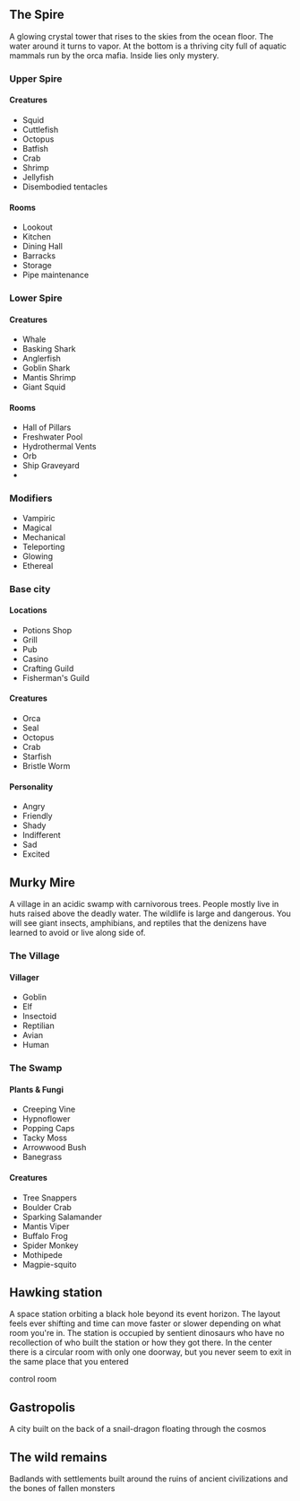 ## The Spire

A glowing crystal tower that rises to the skies from the ocean floor. The water around it turns to vapor. At the bottom is a thriving city full of aquatic mammals run by the orca mafia. Inside lies only mystery.

### Upper Spire

#### Creatures

- Squid
- Cuttlefish
- Octopus
- Batfish
- Crab
- Shrimp
- Jellyfish
- Disembodied tentacles

#### Rooms

- Lookout
- Kitchen
- Dining Hall
- Barracks
- Storage
- Pipe maintenance

### Lower Spire

#### Creatures

- Whale
- Basking Shark
- Anglerfish
- Goblin Shark
- Mantis Shrimp
- Giant Squid

#### Rooms

- Hall of Pillars
- Freshwater Pool
- Hydrothermal Vents
- Orb
- Ship Graveyard
- 

### Modifiers

- Vampiric
- Magical
- Mechanical
- Teleporting
- Glowing
- Ethereal

### Base city

#### Locations

- Potions Shop
- Grill
- Pub
- Casino
- Crafting Guild
- Fisherman's Guild

#### Creatures

- Orca
- Seal
- Octopus
- Crab
- Starfish
- Bristle Worm

#### Personality

- Angry
- Friendly
- Shady
- Indifferent
- Sad
- Excited

## Murky Mire

A village in an acidic swamp with carnivorous trees. People mostly live in huts raised above the deadly water. The wildlife is large and dangerous. You will see giant insects, amphibians, and reptiles that the denizens have learned to avoid or live along side of.

### The Village

#### Villager

- Goblin
- Elf
- Insectoid
- Reptilian
- Avian
- Human

### The Swamp

#### Plants & Fungi

- Creeping Vine
- Hypnoflower
- Popping Caps
- Tacky Moss
- Arrowwood Bush
- Banegrass

#### Creatures

- Tree Snappers
- Boulder Crab
- Sparking Salamander
- Mantis Viper
- Buffalo Frog
- Spider Monkey
- Mothipede
- Magpie-squito

## Hawking station

A space station orbiting a black hole beyond its event horizon. The layout feels ever shifting and time can move faster or slower depending on what room you're in. The station is occupied by sentient dinosaurs who have no recollection of who built the station or how they got there. In the center there is a circular room with only one doorway, but you never seem to exit in the same place that you entered

control room

## Gastropolis

A city built on the back of a snail-dragon floating through the cosmos

## The wild remains

Badlands with settlements built around the ruins of ancient civilizations and the bones of fallen monsters